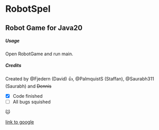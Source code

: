 # RobotSpel
## Robot Game for Java20

##### Usage
Open RobotGame and run main. 

##### Credits
Created by @Fjedern (David) :+1:, @PalmquistS (Staffan), @Saurabh311 (Saurabh) and ~~Dennis~~

- [x] Code finished
- [ ] All bugs squished

:cat: 

[link to google](http://google.com)




